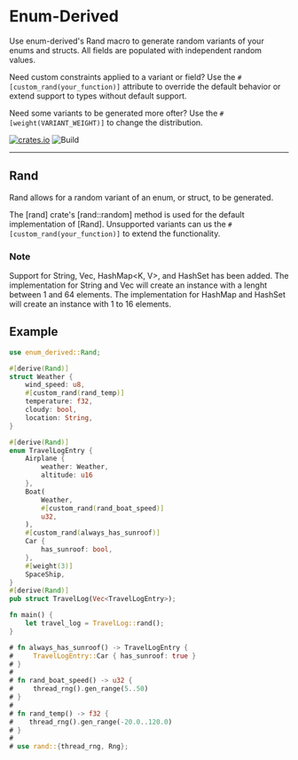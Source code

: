 # Enum-Derived

Use enum-derived's Rand macro to generate random variants of your enums and structs. All fields are populated with independent random values.

Need custom constraints applied to a variant or field? Use the `#[custom_rand(your_function)]` attribute to override the default behavior or extend support to types without default support.

Need some variants to be generated more ofter? Use the `#[weight(VARIANT_WEIGHT)]` to change the distribution.

[![crates.io](https://img.shields.io/crates/v/enum-derived.svg)](https://crates.io/crates/enum-derived)
![Build](https://github.com/green-spaces/enum-derived/actions/workflows/build.yml/badge.svg?branch=main)

---

## Rand

Rand allows for a random variant of an enum, or struct, to be generated.

The [rand] crate's [rand::random] method is used for the default implementation of [Rand]. Unsupported variants can us the `#[custom_rand(your_function)]` to extend the functionality.

### Note

Support for String, Vec<T>, HashMap<K, V>, and HashSet<K> has been added. The implementation for String and Vec will create an instance with a lenght between 1 and 64 elements. The implementation for HashMap and HashSet will create an instance with 1 to 16 elements. 


## Example

```rust
use enum_derived::Rand;

#[derive(Rand)]
struct Weather {
    wind_speed: u8,
    #[custom_rand(rand_temp)]
    temperature: f32,
    cloudy: bool,
    location: String,
}

#[derive(Rand)]
enum TravelLogEntry {
    Airplane {
        weather: Weather,
        altitude: u16
    },
    Boat(
        Weather,
        #[custom_rand(rand_boat_speed)]
        u32,
    ),
    #[custom_rand(always_has_sunroof)]
    Car {
        has_sunroof: bool,
    },
    #[weight(3)]
    SpaceShip,
}
#[derive(Rand)]
pub struct TravelLog(Vec<TravelLogEntry>);

fn main() {
    let travel_log = TravelLog::rand();
}

# fn always_has_sunroof() -> TravelLogEntry {
#     TravelLogEntry::Car { has_sunroof: true }
# }
#
# fn rand_boat_speed() -> u32 {
#     thread_rng().gen_range(5..50)
# }
# 
# fn rand_temp() -> f32 {
#    thread_rng().gen_range(-20.0..120.0)
# }
# 
# use rand::{thread_rng, Rng};
 ```
